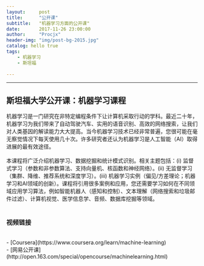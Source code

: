```yaml
---
layout:     post
title:      "公开课"
subtitle:   "机器学习方面的公开课"
date:       2017-11-26 23:00:00
author:     "Procjx"
header-img: "img/post-bg-2015.jpg"
catalog: hello true
tags:
    - 机器学习
    - 斯坦福
    
---
```


---

## 斯坦福大学公开课：机器学习课程
机器学习是一门研究在非特定编程条件下让计算机采取行动的学科。最近二十年，机器学习为我们带来了自动驾驶汽车、实用的语音识别、高效的网络搜索，让我们对人类基因的解读能力大大提高。当今机器学习技术已经非常普遍，您很可能在毫无察觉情况下每天使用几十次。许多研究者还认为机器学习是人工智能（AI）取得进展的最有效途径。<br/>
<br/>
本课程将广泛介绍机器学习、数据挖掘和统计模式识别。相关主题包括：(i) 监督式学习（参数和非参数算法、支持向量机、核函数和神经网络）。(ii) 无监督学习（集群、降维、推荐系统和深度学习）。(iii) 机器学习实例（偏见/方差理论；机器学习和AI领域的创新）。课程将引用很多案例和应用，您还需要学习如何在不同领域应用学习算法，例如智能机器人（感知和控制）、文本理解（网络搜索和垃圾邮件过滤）、计算机视觉、医学信息学、音频、数据库挖掘等领域。<br/>
<br/>
### 视频链接
<br/>
- [Coursera](https://www.coursera.org/learn/machine-learning)<br/>
- [网易公开课](http://open.163.com/special/opencourse/machinelearning.html)
